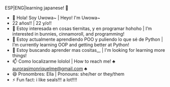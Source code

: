 ESP|ENG|learning japanese! 👀
- 👋 Hola! Soy Uwowa~  | Heyo! I'm Uwowa~
- 22 años!! | 22 y/o!!
- 👀 Estoy interesada en cosas tiernitas, y en programar hohoho | I’m interested in bunnies, cinnamoroll, and programming!
- 🌱 Estoy actualmente aprendiendo POO y puliendo lo que sé de Python | I’m currently learning OOP and getting better at Python!
- 💞️ Estoy buscando aprender mas cositas,,, | I'm looking for learning more things!
- 📫 Como localizarme lololol | How to reach me! ♣ aurorasimonriquelme@gmail.com ♣
- 😄 Pronombres: Ella | Pronouns: she/her or they/them
- ⚡ Fun fact: i like seals!!! a lot!!!!

<!---
Uwowa/Uwowa is a ✨ special ✨ repository because its `README.md` (this file) appears on your GitHub profile.
You can click the Preview link to take a look at your changes.
--->
